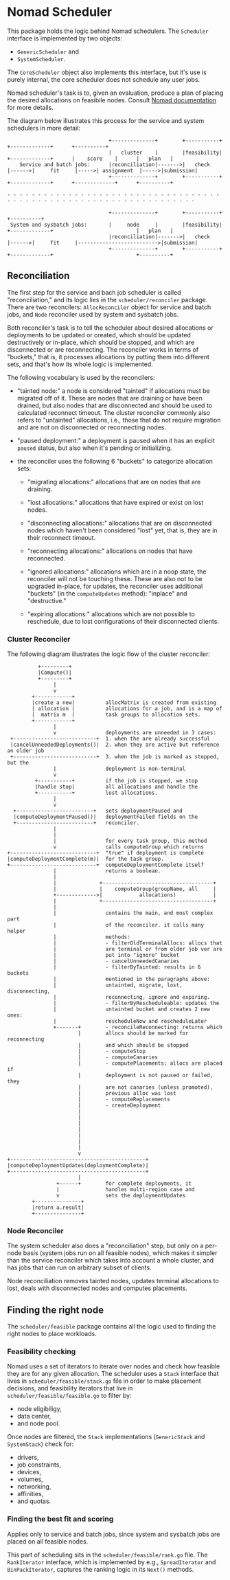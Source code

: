 # Nomad Scheduler

This package holds the logic behind Nomad schedulers. The `Scheduler` interface
is implemented by two objects:

- `GenericScheduler` and
- `SystemScheduler`.

The `CoreScheduler` object also implements this interface, but it's use is
purely internal, the core scheduler does not schedule any user jobs.

Nomad scheduler's task is to, given an evaluation, produce a plan of placing the
desired allocations on feasibile nodes. Consult [Nomad documentation][0] for
more details.

The diagram below illustrates this process for the service and system schedulers
in more detail:

```
                                 +--------------+        +-----------+                            +-------------+      +----------+
                                 |   cluster    |        |feasibility|       +-------------+      |    score    |      |   plan   |
    Service and batch jobs:      |reconciliation|------->|   check   |------>|     fit     |----->| assignment  |----->|submission|
                                 +--------------+        +-----------+       +-------------+      +-------------+      +----------+

- - - - - - - - - - - - - - - - - - - - - - - - - - - - - - - - - - - - - - - - - - - - - - - - - - - - - - - - - - - - - - - - - -

                                 +--------------+        +-----------+                                                 +----------+
 System and sysbatch jobs:       |     node     |        |feasibility|       +-------------+                           |   plan   |
                                 |reconciliation|------->|   check   |------>|     fit     |-------------------------->|submission|
                                 +--------------+        +-----------+       +-------------+                           +----------+
```

## Reconciliation

The first step for the service and bach job scheduler is called
"reconciliation," and its logic lies in the `scheduler/reconciler` package.
There are two reconcilers: `AllocReconciler` object for service and batch jobs,
and `Node` reconciler used by system and sysbatch jobs.

Both reconciler's task is to tell the scheduler about desired allocations or
deployments to be updated or created, which should be updated destructively or
in-place, which should be stopped, and which are disconnected or are
reconnecting. The reconciler works in terms of "buckets," that is, it processes
allocations by putting them into different sets, and that's how its whole logic
is implemented.

The following vocabulary is used by the reconcilers:

- "tainted node:" a node is considered "tainted" if allocations must be migrated
off of it. These are nodes that are draining or have been drained, but also
nodes that are disconnected and should be used to calculated reconnect timeout.
The cluster reconciler commonly also refers to "untainted" allocations, i.e.,
those that do not require migration and are not on disconnected or reconnecting
nodes.

- "paused deployment:" a deployment is paused when it has an explicit `paused`
status, but also when it's pending or initializing.

- the reconciler uses the following 6 "buckets" to categorize allocation sets:

  - "migrating allocations:" allocations that are on nodes that are draining.

  - "lost allocations:" allocations that have expired or exist on lost nodes.

  - "disconnecting allocations:" allocations that are on disconnected nodes
    which haven't been considered "lost" yet, that is, they are in their reconnect
    timeout.

  - "reconnecting allocations:" allocations on nodes that have reconnected.

  - "ignored allocations:" allocations which are in a noop state, the reconciler
     will not be touching these. These are also not to be upgraded in-place,
     for updates, the reconciler uses additional "buckets" (in the `computeUpdates`
     method): "inplace" and "destructive."

  - "expiring allocations:" allocations which are not possible to reschedule, due
     to lost configurations of their disconnected clients.

### Cluster Reconciler

The following diagram illustrates the logic flow of the cluster reconciler:

```
          +---------+
          |Compute()|
          +---------+
               |
               v
        +------------+
        |create a new|          allocMatrix is created from existing
        | allocation |          allocations for a job, and is a map of
        |  matrix m  |          task groups to allocation sets.
        +------------+
               |
               v                deployments are unneeded in 3 cases:
 +---------------------------+  1. when the are already successful
 |cancelUnneededDeployments()|  2. when they are active but reference an older job
 +---------------------------+  3. when the job is marked as stopped, but the
               |                deployment is non-terminal
               v
         +-----------+          if the job is stopped, we stop
         |handle stop|          all allocations and handle the
         +-----------+          lost allocations.
               |
               v
  +-------------------------+   sets deploymentPaused and
  |computeDeploymentPaused()|   deploymentFailed fields on the
  +-------------------------+   reconciler.
               |
               |
               |                for every task group, this method
               v                calls computeGroup which returns
+----------------------------+  "true" if deployment is complete
|computeDeploymentComplete(m)|  for the task group.
+----------------------------+  computeDeploymentComplete itself
               |                returns a boolean.
               |
               |              +------------------------------------+
               |              |    computeGroup(groupName, all     |
               +------------->|            allocations)            |
               |              +------------------------------------+
               |
               |                contains the main, and most complex part
               |                of the reconciler. it calls many helper
               |                methods:
               |                - filterOldTerminalAllocs: allocs that
               |                are terminal or from older job ver are
               |                put into "ignore" bucket
               |                - cancelUnneededCanaries
               |                - filterByTainted: results in 6 buckets
               |                mentioned in the paragraphs above:
               |                untainted, migrate, lost, disconnecting,
               |                reconnecting, ignore and expiring.
               |                - filterByRescheduleable: updates the
               |                untainted bucket and creates 2 new ones:
               |                rescheduleNow and rescheduleLater
               +-------+        - reconcileReconnecting: returns which
                       |        allocs should be marked for reconnecting
                       |        and which should be stopped
                       |        - computeStop
                       |        - computeCanaries
                       |        - computePlacements: allocs are placed if
                       |        deployment is not paused or failed, they
                       |        are not canaries (unless promoted),
                       |        previous alloc was lost
                       |        - computeReplacements
                       |        - createDeployment
                       |
                       |
                       |
                       |
                       |
                       |
                       |
                       v
+--------------------------------------------+
|computeDeploymentUpdates(deploymentComplete)|
+--------------------------------------------+
                       |
                +------+        for complete deployments, it
                |               handles multi-region case and
                v               sets the deploymentUpdates
        +---------------+
        |return a.result|
        +---------------+
```

### Node Reconciler

The system scheduler also does a "reconciliation" step, but only on a
per-node basis (system jobs run on all feasible nodes), which makes it
simpler than the service reconciler which takes into account a whole cluster,
and has jobs that can run on arbitrary subset of clients. 

Node reconciliation removes tainted nodes, updates terminal allocations to lost,
deals with disconnected nodes and computes placements.

## Finding the right node

The `scheduler/feasible` package contains all the logic used to finding the
right nodes to place workloads.

### Feasibility checking

Nomad uses a set of iterators to iterate over nodes and check how feasible they
are for any given allocation. The scheduler uses a `Stack` interface that lives
in `scheduler/feasible/stack.go` file in order to make placement decisions,
and feasibility iterators that live in `scheduler/feasible/feasible.go` to
filter by:

- node eligibiligy,
- data center,
- and node pool.

Once nodes are filtered, the `Stack` implementations (`GenericStack` and
`SystemStack`) check for:

- drivers,
- job constraints,
- devices,
- volumes,
- networking,
- affinities,
- and quotas.

### Finding the best fit and scoring

Applies only to service and batch jobs, since system and sysbatch jobs are
placed on all feasible nodes.

This part of scheduling sits in the `scheduler/feasible/rank.go` file. The
`RankIterator` interface, which is implemented by e.g., `SpreadIterator` and
`BinPackIterator`, captures the ranking logic in its `Next()` methods.

[0]: https://developer.hashicorp.com/nomad/docs/concepts/scheduling/scheduling
